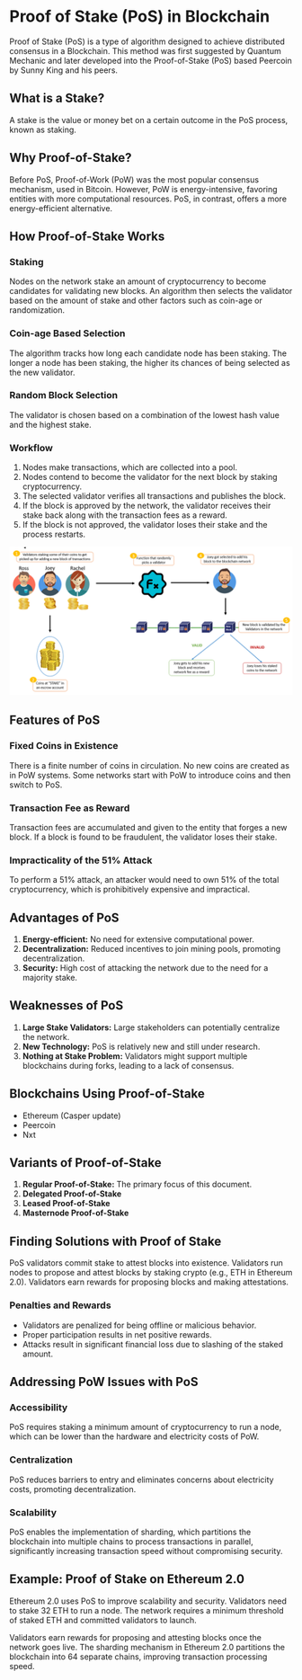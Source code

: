 # Proof of Stake (PoS) in Blockchain

Proof of Stake (PoS) is a type of algorithm designed to achieve distributed consensus in a Blockchain. This method was first suggested by Quantum Mechanic and later developed into the Proof-of-Stake (PoS) based Peercoin by Sunny King and his peers.

## What is a Stake?

A stake is the value or money bet on a certain outcome in the PoS process, known as staking.

## Why Proof-of-Stake?

Before PoS, Proof-of-Work (PoW) was the most popular consensus mechanism, used in Bitcoin. However, PoW is energy-intensive, favoring entities with more computational resources. PoS, in contrast, offers a more energy-efficient alternative.

## How Proof-of-Stake Works

### Staking

Nodes on the network stake an amount of cryptocurrency to become candidates for validating new blocks. An algorithm then selects the validator based on the amount of stake and other factors such as coin-age or randomization.

### Coin-age Based Selection

The algorithm tracks how long each candidate node has been staking. The longer a node has been staking, the higher its chances of being selected as the new validator.

### Random Block Selection

The validator is chosen based on a combination of the lowest hash value and the highest stake.

### Workflow

1. Nodes make transactions, which are collected into a pool.
2. Nodes contend to become the validator for the next block by staking cryptocurrency.
3. The selected validator verifies all transactions and publishes the block.
4. If the block is approved by the network, the validator receives their stake back along with the transaction fees as a reward.
5. If the block is not approved, the validator loses their stake and the process restarts.

<p align="center">
<img src="../Images/POS.png" width=700">
</p>

## Features of PoS

### Fixed Coins in Existence

There is a finite number of coins in circulation. No new coins are created as in PoW systems. Some networks start with PoW to introduce coins and then switch to PoS.

### Transaction Fee as Reward

Transaction fees are accumulated and given to the entity that forges a new block. If a block is found to be fraudulent, the validator loses their stake.

### Impracticality of the 51% Attack

To perform a 51% attack, an attacker would need to own 51% of the total cryptocurrency, which is prohibitively expensive and impractical.

## Advantages of PoS

1. **Energy-efficient:** No need for extensive computational power.
2. **Decentralization:** Reduced incentives to join mining pools, promoting decentralization.
3. **Security:** High cost of attacking the network due to the need for a majority stake.

## Weaknesses of PoS

1. **Large Stake Validators:** Large stakeholders can potentially centralize the network.
2. **New Technology:** PoS is relatively new and still under research.
3. **Nothing at Stake Problem:** Validators might support multiple blockchains during forks, leading to a lack of consensus.

## Blockchains Using Proof-of-Stake

- Ethereum (Casper update)
- Peercoin
- Nxt

## Variants of Proof-of-Stake

1. **Regular Proof-of-Stake:** The primary focus of this document.
2. **Delegated Proof-of-Stake**
3. **Leased Proof-of-Stake**
4. **Masternode Proof-of-Stake**

## Finding Solutions with Proof of Stake

PoS validators commit stake to attest blocks into existence. Validators run nodes to propose and attest blocks by staking crypto (e.g., ETH in Ethereum 2.0). Validators earn rewards for proposing blocks and making attestations.

### Penalties and Rewards

- Validators are penalized for being offline or malicious behavior.
- Proper participation results in net positive rewards.
- Attacks result in significant financial loss due to slashing of the staked amount.

## Addressing PoW Issues with PoS

### Accessibility

PoS requires staking a minimum amount of cryptocurrency to run a node, which can be lower than the hardware and electricity costs of PoW.

### Centralization

PoS reduces barriers to entry and eliminates concerns about electricity costs, promoting decentralization.

### Scalability

PoS enables the implementation of sharding, which partitions the blockchain into multiple chains to process transactions in parallel, significantly increasing transaction speed without compromising security.

## Example: Proof of Stake on Ethereum 2.0

Ethereum 2.0 uses PoS to improve scalability and security. Validators need to stake 32 ETH to run a node. The network requires a minimum threshold of staked ETH and committed validators to launch.

Validators earn rewards for proposing and attesting blocks once the network goes live. The sharding mechanism in Ethereum 2.0 partitions the blockchain into 64 separate chains, improving transaction processing speed.
